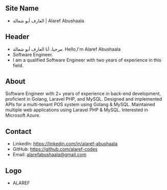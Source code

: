 ## Site Name
- العارف أبو شعالة | Alaref Abushaala

## Header
- مرحبا، أنا العارف أبو شعالة. Hello,I'm Alaref Abushaala
- Software Engineer.
- I am a qualified Software Engineer with two years of experience in this field.

## About
Software Engineer with 2+ years of experience in back-end development, proficient in Golang, Laravel PHP, and MySQL. Designed and implemented APIs for a multi-tenant POS system using Golang & MySQL. Maintained multiple web applications
using Laravel PHP & MySQL. Interested in Microsoft Azure.
 
## Contact
- LinkedIn: https://linkedin.com/in/alaref-abushaala
- GitHub: https://github.com/alaref-codes
- Email: alarefabushaala@gmail.com

## Logo
- ALAREF